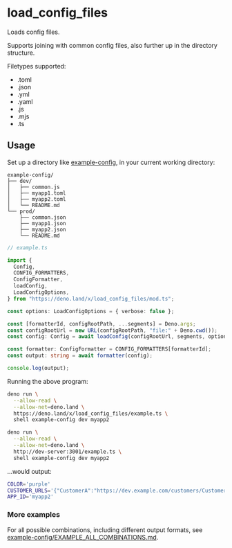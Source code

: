 # load_config_files

Loads config files.

Supports joining with common config files, also further up in the directory
structure.

Filetypes supported:

- .toml
- .json
- .yml
- .yaml
- .js
- .mjs
- .ts

## Usage

Set up a directory like
[example-config](https://deno.land/x/load_config_files/example-config), in your
current working directory:

```
example-config/
├── dev/
│   ├── common.js
│   ├── myapp1.toml
│   ├── myapp2.toml
│   └── README.md
└── prod/
    ├── common.json
    ├── myapp1.json
    ├── myapp2.json
    └── README.md
```

```typescript
// example.ts

import {
  Config,
  CONFIG_FORMATTERS,
  ConfigFormatter,
  loadConfig,
  LoadConfigOptions,
} from "https://deno.land/x/load_config_files/mod.ts";

const options: LoadConfigOptions = { verbose: false };

const [formatterId, configRootPath, ...segments] = Deno.args;
const configRootUrl = new URL(configRootPath, "file:" + Deno.cwd());
const config: Config = await loadConfig(configRootUrl, segments, options);

const formatter: ConfigFormatter = CONFIG_FORMATTERS[formatterId];
const output: string = await formatter(config);

console.log(output);
```

Running the above program:

```sh
deno run \
  --allow-read \
  --allow-net=deno.land \
  https://deno.land/x/load_config_files/example.ts \
  shell example-config dev myapp2
```

```sh
deno run \
  --allow-read \
  --allow-net=deno.land \
  http://dev-server:3001/example.ts \
  shell example-config dev myapp2
```

...would output:

```sh
COLOR='purple'
CUSTOMER_URLS='{"CustomerA":"https://dev.example.com/customers/CustomerA.json","CustomerB":"https://dev.example.com/customers/CustomerB.json","CustomerC":"https://dev.example.com/customers/CustomerC.json","CustomerD":"https://dev.example.com/customers/CustomerD.json","CustomerE":"https://dev.example.com/customers/CustomerE.json"}'
APP_ID='myapp2'
```

### More examples

For all possible combinations, including different output formats, see
[example-config/EXAMPLE_ALL_COMBINATIONS.md](https://deno.land/x/load_config_files/example-config/EXAMPLE_ALL_COMBINATIONS.md).
